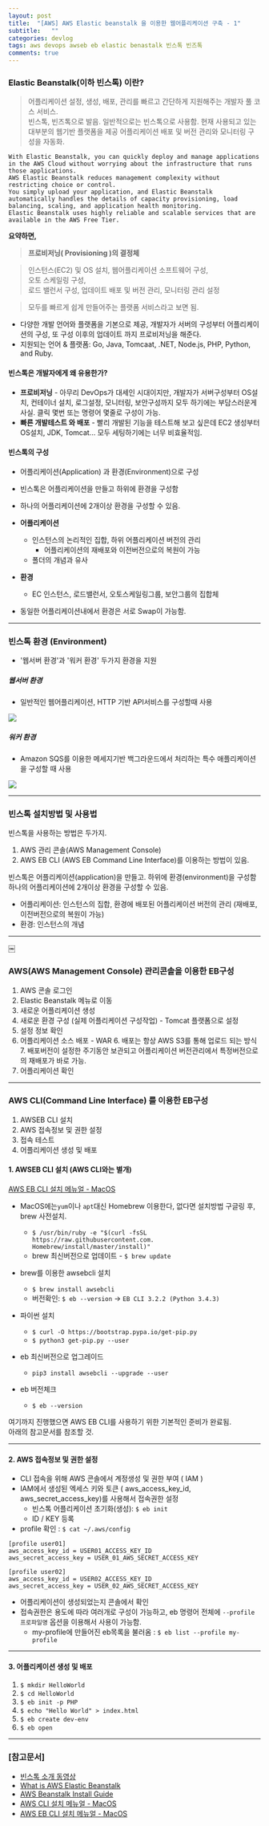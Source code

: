 ```yaml
---
layout: post
title:  "[AWS] AWS Elastic beanstalk 을 이용한 웹어플리케이션 구축 - 1"
subtitle:   ""
categories: devlog
tags: aws devops awseb eb elastic benastalk 빈스톡 빈즈톡
comments: true
---
```




### Elastic Beanstalk(이하 빈스톡) 이란?
> 어플리케이션 설정, 생성, 배포, 관리를 빠르고 간단하게 지원해주는 개발자 풀 코스 서비스.   
> 빈스톡, 빈즈톡으로 발음. 일반적으로는 빈스톡으로 사용함.
> 현재 사용되고 있는 대부분의 웹기반 플랫폼을 제공
> 어플리케이션 배포 및 버전 관리와 모니터링 구성을 자동화.


```text
With Elastic Beanstalk, you can quickly deploy and manage applications in the AWS Cloud without worrying about the infrastructure that runs those applications.    
AWS Elastic Beanstalk reduces management complexity without restricting choice or control.    
You simply upload your application, and Elastic Beanstalk automatically handles the details of capacity provisioning, load balancing, scaling, and application health monitoring.    
Elastic Beanstalk uses highly reliable and scalable services that are available in the AWS Free Tier.
```


**요약하면,**

> **프로비저닝( Provisioning )의 결정체**


> 인스턴스(EC2) 및 OS 설치, 
> 웹어플리케이션 소프트웨어 구성,     
> 오토 스케일링 구성,   
> 로드 밸런서 구성,
> 업데이트 배포 및 버전 관리,
> 모니터링 관리 설정   
  
> 모두를 빠르게 쉽게 만들어주는 플랫폼 서비스라고 보면 됨.

- 다양한 개발 언어와 플랫폼을 기본으로 제공, 개발자가 서버의 구성부터 어플리케이션의 구성, 또 구성 이후의 업데이트 까지 프로비저닝을 해준다.
- 지원되는 언어 & 플랫폼: Go, Java, Tomcaat, .NET, Node.js, PHP, Python, and Ruby.


#### 빈스톡은 개발자에게 왜 유용한가?
- **프로비저닝** - 아무리 DevOps가 대세인 시대이지만, 개발자가 서버구성부터 OS설치, 컨테이너 설치, 로그설정, 모니터링, 보안구성까지 모두 하기에는 부담스러운게 사실. 클릭 몇번 또는 명령어 몇줄로 구성이 가능.
- **빠른 개발테스트 와 배포** - 빨리 개발된 기능을 테스트해 보고 싶은데 EC2 생성부터 OS설치, JDK, Tomcat... 모두 세팅하기에는 너무 비효율적임. 

#### 빈스톡의 구성
- 어플리케이션(Application) 과 환경(Environment)으로 구성
- 빈스톡은 어플리케이션을 만들고 하위에 환경을 구성함   
- 하나의 어플리케이션에 2개이상 환경을 구성할 수 있음.

- **어플리케이션**
	- 인스턴스의 논리적인 집합, 하위 어플리케이션 버전의 관리    
        - 어플리케이션의 재배포와 이전버전으로의 복원이 가능
	- 폴더의 개념과 유사
- **환경**
	- EC 인스턴스, 로드밸런서, 오토스케일링그룹, 보안그룹의 집합체
	
- 동일한 어플리케이션내에서 환경은 서로 Swap이 가능함.

---

### 빈스톡 환경 (Environment)
- '웹서버 환경'과 '워커 환경' 두가지 환경을 지원

##### 웹서버 환경
- 일반적인 웹어플리케이션, HTTP 기반 API서비스를 구성할때 사용

![](https://docs.aws.amazon.com/elasticbeanstalk/latest/dg/images/aeb-architecture2.png)


##### 워커 환경
-  Amazon SQS를 이용한 메세지기반 백그라운드에서 처리하는 특수 애플리케이션을 구성할 때 사용

![](https://docs.aws.amazon.com/elasticbeanstalk/latest/dg/images/aeb-architecture_worker.png)

---

### 빈스톡 설치방법 및 사용법

빈스톡을 사용하는 방법은 두가지.   

1. AWS 관리 콘솔(AWS Management Console)
2. AWS EB CLI (AWS EB Command Line Interface)를 이용하는 방법이 있음.


빈스톡은 어플리케이션(application)을 만들고. 하위에 환경(environment)을 구성함 하나의 어플리케이션에 2개이상 환경을 구성할 수 있음.

- 어플리케이션: 인스턴스의 집합, 환경에 배포된 어플리케이션 버전의 관리 (재배포, 이전버전으로의 복원이 가능)
- 환경: 인스턴스의 개념 

---

￼
### AWS(AWS Management Console) 관리콘솔을 이용한 EB구성


1. AWS 콘솔 로그인
2. Elastic Beanstalk 메뉴로 이동
3. 새로운 어플리케이션 생성
4. 새로운 환경 구성 (실제 어플리케이션 구성작업) - Tomcat 플랫폼으로 설정
5. 설정 정보 확인 
5. 어플리케이션 소스 배포 - WAR
	6. 배포는 항상 AWS S3를 통해 업로드 되는 방식
	7. 배포버전이 설정한 주기동안 보관되고 어플리케이션 버전관리에서 특정버전으로의 재배포가 바로 가능.
6. 어플리케이션 확인


---

### AWS CLI(Command Line Interface) 를 이용한 EB구성


1. AWSEB CLI 설치
2. AWS 접속정보 및 권한 설정
3. 접속 테스트 
4. 어플리케이션 생성 및 배포


#### 1. AWSEB CLI 설치 (AWS CLI와는 별개)
[AWS EB CLI 설치 메뉴얼 - MacOS](https://docs.aws.amazon.com/elasticbeanstalk/latest/dg/eb-cli3-install-osx.html)

- MacOS에는`yum`이나 `apt`대신 Homebrew 이용한다, 없다면 설치방법 구글링 후, brew 사전설치. 
  - `$ /usr/bin/ruby -e "$(curl -fsSL https://raw.githubusercontent.com. Homebrew/install/master/install)"`
  - brew 최신버전으로 업데이트 - `$ brew update`

- brew를 이용한 awsebcli 설치
  - `$ brew install awsebcli`
  - 버전확인: `$ eb --version` -> `EB CLI 3.2.2 (Python 3.4.3)`

- 파이썬 설치
  - `$ curl -O https://bootstrap.pypa.io/get-pip.py`
  - `$ python3 get-pip.py --user`
   
- eb 최신버전으로 업그레이드
  - `pip3 install awsebcli --upgrade --user`
- eb 버전체크
  - `$ eb --version`


여기까지 진행했으면 AWS EB CLI를 사용하기 위한 기본적인 준비가 완료됨.   
아래의 참고문서를 참조할 것.

         
---
      
#### 2. AWS 접속정보 및 권한 설정

- CLI 접속을 위해 AWS 콘솔에서 계정생성 및 권한 부여 ( IAM )
- IAM에서 생성된 엑세스 키와 토큰 ( aws_access_key_id, aws_secret_access_key)를 사용해서 접속권한 설정
	- 빈스톡 어플리케이션 초기화(생성): `$ eb init`
	- ID / KEY 등록
- profile 확인 : `$ cat ~/.aws/config`


```
[profile user01]
aws_access_key_id = USER01_ACCESS_KEY_ID
aws_secret_access_key = USER_01_AWS_SECRET_ACCESS_KEY

[profile user02]
aws_access_key_id = USER02_ACCESS_KEY_ID
aws_secret_access_key = USER_02_AWS_SECRET_ACCESS_KEY
```


- 어플리케이션이 생성되었는지 콘솔에서 확인
- 접속권한은 용도에 따라 여러개로 구성이 가능하고, eb 명령어 전체에 `--profile 프로파일명` 옵션을 이용해서 사용이 가능함.
	- my-profile에 만들어진 eb목록을 불러옴 : `$ eb list --profile my-profile`
	

---

#### 3. 어플리케이션 생성 및 배포

1. `$ mkdir HelloWorld`
2. `$ cd HelloWorld`
3. `$ eb init -p PHP`
4. `$ echo "Hello World" > index.html`
5. `$ eb create dev-env`
6. `$ eb open`


---

### [참고문서]


- [빈스톡 소개 동영상](https://www.youtube.com/watch?time_continue=18&v=SrwxAScdyT0)
- [What is AWS Elastic Beanstalk](https://docs.aws.amazon.com/elasticbeanstalk/latest/dg/Welcome.html)
- [AWS Beanstalk Install Guide](https://docs.aws.amazon.com/elasticbeanstalk/latest/dg/eb-cli3-install-osx.html)
- [AWS CLI 설치 메뉴얼 - MacOS](https://docs.aws.amazon.com/ko_kr/cli/latest/userguide/cli-install-macos.html)
- [AWS EB CLI 설치 메뉴얼 - MacOS](https://docs.aws.amazon.com/elasticbeanstalk/latest/dg/eb-cli3-install-osx.html)